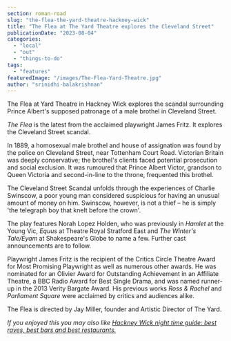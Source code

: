 ```yaml
---
section: roman-road
slug: "the-flea-the-yard-theatre-hackney-wick"
title: "The Flea at The Yard Theatre explores the Cleveland Street"
publicationDate: "2023-08-04"
categories: 
  - "local"
  - "out"
  - "things-to-do"
tags: 
  - "features"
featuredImage: "/images/The-Flea-Yard-Theatre.jpg"
author: "srinidhi-balakrishnan"
---
```


The Flea at Yard Theatre in Hackney Wick explores the scandal surrounding Prince Albert's supposed patronage of a male brothel in Cleveland Street.

_The Flea_ is the latest from the acclaimed playwright James Fritz. It explores the Cleveland Street scandal.

In 1889, a homosexual male brothel and house of assignation was found by the police on Cleveland Street, near Tottenham Court Road. Victorian Britain was deeply conservative; the brothel's clients faced potential prosecution and social exclusion. It was rumoured that Prince Albert Victor, grandson to Queen Victoria and second-in-line to the throne, frequented this brothel. 

The Cleveland Street Scandal unfolds through the experiences of Charlie Swinscow, a poor young man considered suspicious for having an unusual amount of money on him. Swinscow, however, is not a thief – he is simply 'the telegraph boy that knelt before the crown'. 

The play features Norah Lopez Holden, who was previously in _Hamlet_ at the Young Vic, _Equus_ at Theatre Royal Stratford East and _The Winter's Tale/Eyam_ at Shakespeare's Globe to name a few. Further cast announcements are to follow. 

Playwright James Fritz is the recipient of the Critics Circle Theatre Award for Most Promising Playwright as well as numerous other awards. He was nominated for an Olivier Award for Outstanding Achievement in an Affiliate Theatre, a BBC Radio Award for Best Single Drama, and was named runner-up in the 2013 Verity Bargate Award. His previous works _Ross & Rachel_ and _Parliament Square_ were acclaimed by critics and audiences alike.

The Flea is directed by Jay Miller, founder and Artistic Director of The Yard.

_If you enjoyed this you may also like [Hackney Wick night time guide: best raves, best bars and best restaurants.](https://romanroadlondon.com/hackney-wick-bars-restaurants-raves/)_


